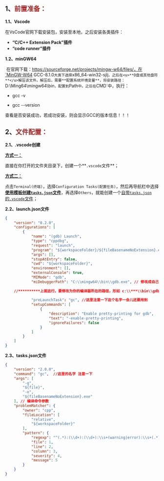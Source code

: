 ## 1、<span style="color:brown">前置准备：</span>

**1.1、Vscode**

在VsCode官网下载安装包，安装至本地，之后安装各类插件：

- **“C/C++ Extension Pack”插件**
- **“code runner”插件** 

**1.2、minGW64**

​	在官网下载：https://sourceforge.net/projects/mingw-w64/files/，在`MinGW-W64 GCC-8.1.0`大类下选择`x86_64-win32-sjlj`，之后在<u>**D盘或其他盘符**</u>解压该文件。解压后，需要**配置系统环境变量**，将安装路径：`D:\Ming64\mingw64\bin`，配置到`Path`中。之后在`CMD`中，执行：

- gcc -v

- gcc --version

查看是否安装成功，若成功安装，则会显示GCC的版本信息！！！



## 2、<span style="color:brown">文件配置：</span>

**2.1、.vscode创建**

**<u>方式一：</u>**

​	直接在你打开的文件夹目录下，创建一个**`.vscode`文件**；

**<u>方式二：</u>**

​	点击`Terminal(终端)`，选择`Configuration Tasks(配置任务)`，然后再导航栏中选择<u>**使用模板创建`tasks.json`文件**</u>，再选择`Others`，就能创建一个<u>自带`tasks.json`的`.vscode`文件</u>；

**2.2、launch.json文件**

```json
{
    "version": "0.2.0",
    "configurations": [
        {
            "name": "(gdb) Launch", 
            "type": "cppdbg",
            "request": "launch",
            "program": "${workspaceFolder}/${fileBasenameNoExtension}.exe",
            "args": [], 
            "stopAtEntry": false,
            "cwd": "${workspaceFolder}",
            "environment": [],
            "externalConsole": true, 
            "MIMode": "gdb",
            "miDebuggerPath": "C:\\mingw64\\bin\\gdb.exe", // 修改成自己的路径
 
    //**********上面这行，要修改为你的编译器所在的路径，形如 c:\\***\\bin\\gdb.exe
 
            "preLaunchTask": "gc", //这里注意一下这个名字一会儿还要用到
            "setupCommands": [
                {
                    "description": "Enable pretty-printing for gdb",
                    "text": "-enable-pretty-printing",
                    "ignoreFailures": false
                }
            ]
        }
    ]
}
```

**2.3、tasks.json文件**

```json
{
    "version": "2.0.0",
    "command": "gc",  //这里的名字 注意一下
    "args": [
        "-g",
        "${file}",
        "-o",
        "${fileBasenameNoExtension}.exe"
    ], // 编译命令参数
    "problemMatcher": {
        "owner": "cpp",
        "fileLocation": [
            "relative",
            "${workspaceFolder}"
        ],
        "pattern": {
            "regexp": "^(.*):(\\d+):(\\d+):\\s+(warning|error):\\s+(.*)$",
            "file": 1,
            "line": 2,
            "column": 3,
            "severity": 4,
            "message": 5
        }
    }
}
```

